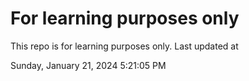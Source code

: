 # For learning purposes only
This repo is for learning purposes only.
Last updated at

Sunday, January 21, 2024 5:21:05 PM

